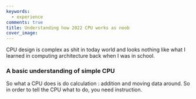 ```yaml
---
keywords:
  - experience
comments: true
title: Understanding how 2022 CPU works as noob
cover_image: 
---
```


CPU design is complex as shit in today world and looks nothing like what I learned in computing architecture back when I was in school.

### A basic understanding of simple CPU

So what a CPU does is do calculation : addition and moving data around. So in order to tell the CPU what to do, you need instruction.


